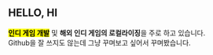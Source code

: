 ## HELLO, HI
<mark>**인디 게임 개발**</mark> 및 **해외 인디 게임의 로컬라이징**을 주로 하고 있습니다.<br>
Github을 잘 쓰지도 않는데 그냥 꾸며보고 싶어서 꾸며봤습니다.

<!--
**eocnd1116/eocnd1116** is a ✨ _special_ ✨ repository because its `README.md` (this file) appears on your GitHub profile.

Here are some ideas to get you started:

- 🔭 I’m currently working on ...
- 🌱 I’m currently learning ...
- 👯 I’m looking to collaborate on ...
- 🤔 I’m looking for help with ...
- 💬 Ask me about ...
- 📫 How to reach me: ...
- 😄 Pronouns: ...
- ⚡ Fun fact: ...
-->
